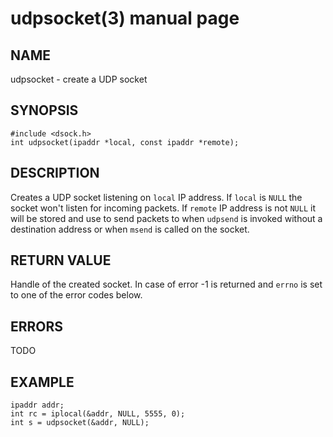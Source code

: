 # udpsocket(3) manual page

## NAME

udpsocket - create a UDP socket

## SYNOPSIS

```
#include <dsock.h>
int udpsocket(ipaddr *local, const ipaddr *remote);
```

## DESCRIPTION

Creates a UDP socket listening on `local` IP address. If `local` is `NULL` the socket won't listen for incoming packets. If `remote` IP address is not `NULL` it will be stored and use to send packets to when `udpsend` is invoked without a destination address or when `msend` is called on the socket.

## RETURN VALUE

Handle of the created socket. In case of error -1 is returned and `errno` is set to one of the error codes below.

## ERRORS

TODO

## EXAMPLE

```
ipaddr addr;
int rc = iplocal(&addr, NULL, 5555, 0);
int s = udpsocket(&addr, NULL);
```

